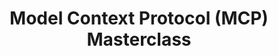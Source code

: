 ---
title: "Model Context Protocol (MCP) Masterclass"
type: "training"
layout: "single"
url: "/szkolenia/model-context-protocol-mcp-masterclass/"
---